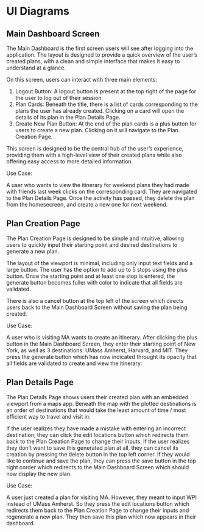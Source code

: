 # UI Diagrams

## Main Dashboard Screen

The Main Dashboard is the first screen users will see after logging into the application. The layout is designed to provide a quick overview of the user’s created plans, with a clean and simple interface that makes it easy to understand at a glance.



On this screen, users can interact with three main elements:

1. Logout Button: A logout button is present at the top right of the page for the user to log out of their session.
2. Plan Cards: Beneath the title, there is a list of cards corresponding to the plans the user has already created. Clicking on a card will open the details of its plan in the Plan Details Page.
3. Create New Plan Button: At the end of the plan cards is a plus button for users to create a new plan. Clicking on it will navigate to the Plan Creation Page.

This screen is designed to be the central hub of the user’s experience, providing them with a high-level view of their created plans while also offering easy access to more detailed information. 

Use Case: 

A user who wants to view the itinerary for weekend plans they had made with friends last week clicks on the corresponding card. They are navigated to the Plan Details Page. Once the activity has passed, they delete the plan from the homesecreen, and create a new one for next weekend.


## Plan Creation Page

The Plan Creation Page is designed to be simple and intuitive, allowing users to quickly input their starting point and desired destinations to generate a new plan.



The layout of the viewport is minimal, including only input text fields and a large button. The user has the option to add up to 5 stops using the plus button. Once the starting point and at least one stop is entered, the generate button becomes fuller with color to indicate that all fields are validated.

There is also a cancel button at the top left of the screen which directs users back to the Main Dashboard Screen without saving the plan being created.

Use Case: 

A user who is visiting MA wants to create an itinerary. After clicking the plus button in the Main Dashboard Screen, they enter their starting point of New York, as well as 3 destinations: UMass Amherst, Harvard, and MIT. They press the generate button which has now indicated throught its opacity that all fields are validated to create and view the itinerary.

## Plan Details Page



The Plan Details Page shows users their created plan with an embedded viewport from a maps app. Beneath the map with the plotted destinations is an order of destinations that would take the least amount of time / most efficient way to travel and visit in.

If the user realizes they have made a mistake with entering an incorrect destination, they can click the edit locations button which redirects them back to the Plan Creation Page to change their inputs. If the user realizes they don't want to save this generated plan at all, they can cancel its creation by pressing the delete button in the top left corner. If they would like to continue and save the plan, they can press the save button in the top right corder which redirects to the Main Dashboard Screen which should now display the new plan.

Use Case: 

A user just created a plan for visiting MA. However, they meant to input WPI instead of UMass Amherst. So they press the edit locations button which redirects them back to the Plan Creation Page to change their inputs and regenerate a new plan. They then save this plan which now appears in their dashboard.